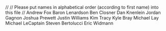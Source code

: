 //
// Please put names in alphabetical order (according to first name) into this file
//
Andrew Fox
Baron Lenardson
Ben Closner
Dan Knenlein
Jordan Gagnon
Joshua Prewett
Justin Williams
Kim Tracy
Kyle Bray
Michael Lay
Michael LeCaptain
Steven Bertolucci
Eric Widmann

